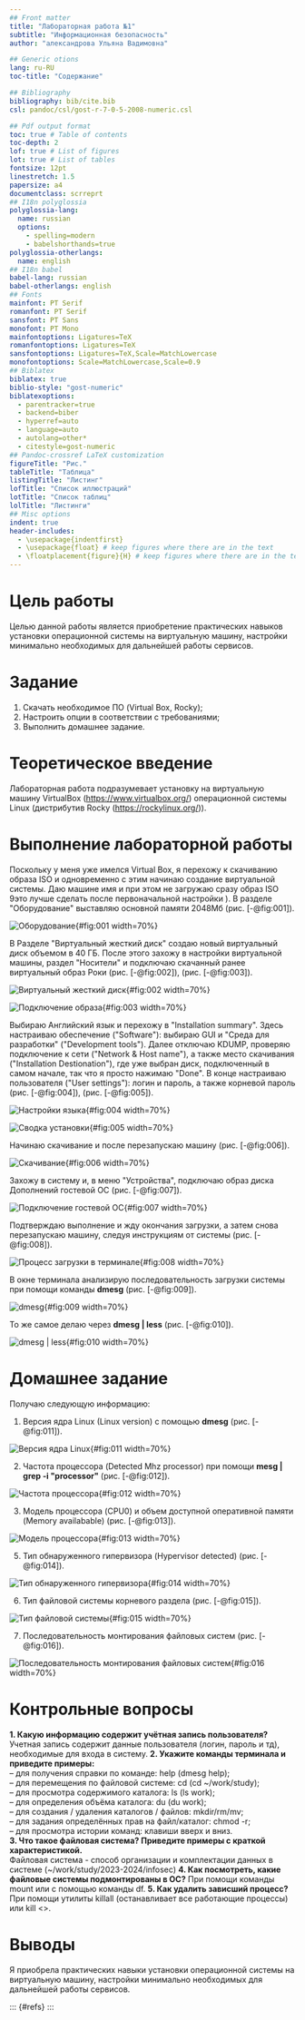 ```yaml
---
## Front matter
title: "Лабораторная работа №1"
subtitle: "Информационная безопасность"
author: "александрова Ульяна Вадимовна"

## Generic otions
lang: ru-RU
toc-title: "Содержание"

## Bibliography
bibliography: bib/cite.bib
csl: pandoc/csl/gost-r-7-0-5-2008-numeric.csl

## Pdf output format
toc: true # Table of contents
toc-depth: 2
lof: true # List of figures
lot: true # List of tables
fontsize: 12pt
linestretch: 1.5
papersize: a4
documentclass: scrreprt
## I18n polyglossia
polyglossia-lang:
  name: russian
  options:
	- spelling=modern
	- babelshorthands=true
polyglossia-otherlangs:
  name: english
## I18n babel
babel-lang: russian
babel-otherlangs: english
## Fonts
mainfont: PT Serif
romanfont: PT Serif
sansfont: PT Sans
monofont: PT Mono
mainfontoptions: Ligatures=TeX
romanfontoptions: Ligatures=TeX
sansfontoptions: Ligatures=TeX,Scale=MatchLowercase
monofontoptions: Scale=MatchLowercase,Scale=0.9
## Biblatex
biblatex: true
biblio-style: "gost-numeric"
biblatexoptions:
  - parentracker=true
  - backend=biber
  - hyperref=auto
  - language=auto
  - autolang=other*
  - citestyle=gost-numeric
## Pandoc-crossref LaTeX customization
figureTitle: "Рис."
tableTitle: "Таблица"
listingTitle: "Листинг"
lofTitle: "Список иллюстраций"
lotTitle: "Список таблиц"
lolTitle: "Листинги"
## Misc options
indent: true
header-includes:
  - \usepackage{indentfirst}
  - \usepackage{float} # keep figures where there are in the text
  - \floatplacement{figure}{H} # keep figures where there are in the text
---
```


# Цель работы

Целью данной работы является приобретение практических навыков установки операционной системы на виртуальную машину, настройки минимально необходимых для дальнейшей работы сервисов.

# Задание

1. Скачать необходимое ПО (Virtual Box, Rocky);
2. Настроить опции в соответствии с требованиями;
3. Выполнить домашнее задание.

# Теоретическое введение

Лабораторная работа подразумевает установку на виртуальную машину VirtualBox (https://www.virtualbox.org/) операционной системы Linux (дистрибутив Rocky (https://rockylinux.org/)).


# Выполнение лабораторной работы

Поскольку у меня уже имелся Virtual Box,  я перехожу к скачиванию образа ISO и одновременно с этим начинаю создание виртуальной системы. Даю машине имя и при этом не загружаю сразу образ ISO 9это лучше сделать после первоначальной настройки ). В разделе "Оборудование" выставляю основной памяти 2048Мб (рис. [-@fig:001]).

![Оборудование](image/1){#fig:001 width=70%}

В Разделе "Виртуальный жесткий диск" создаю новый виртуальный диск объемом в 40 ГБ. После этого захожу в настройки виртуальной машины, раздел "Носители" и подключаю скачанный ранее виртуальный образ Роки (рис. [-@fig:002]), (рис. [-@fig:003]).

![Виртуальный жесткий диск](image/2){#fig:002 width=70%}

![Подключение образа](image/2.1){#fig:003 width=70%}

Выбираю Английский язык и перехожу в "Installation summary". Здесь настраиваю обеспечение ("Software"): выбираю GUI и "Среда для разработки" ("Development tools"). Далее отключаю KDUMP, проверяю подключение к сети ("Network & Host name"), а также место скачивания ("Installation Destionation"), где уже выбран диск, подключенный в самом начале, так что я просто нажимаю "Done". В конце настраиваю пользователя ("User settings"): логин и пароль, а также корневой пароль (рис. [-@fig:004]), (рис. [-@fig:005]).

![Настройки языка](image/3){#fig:004 width=70%}

![Сводка установки](image/4){#fig:005 width=70%}

Начинаю скачивание и после перезапускаю машину (рис. [-@fig:006]).

![Скачивание](image/5){#fig:006 width=70%}

Захожу в систему и, в меню "Устройства", подключаю образ диска Дополнений гостевой ОС  (рис. [-@fig:007]).

![Подключение гостевой ОС](image/7){#fig:007 width=70%}

Подтверждаю выполнение и жду окончания загрузки, а затем снова перезапускаю машину, следуя инструкциям от системы  (рис. [-@fig:008]).

![Процесс загрузки в терминале](image/6){#fig:008 width=70%}

В окне терминала анализирую последовательность загрузки системы при помощи команды **dmesg**  (рис. [-@fig:009]).

![dmesg](image/8){#fig:009 width=70%}

То же самое делаю через **dmesg | less** (рис. [-@fig:010]).

![dmesg | less ](image/9){#fig:010 width=70%}

# Домашнее задание

Получаю следующую информацию:
1. Версия ядра Linux (Linux version) с помощью **dmesg** (рис. [-@fig:011]).

![Версия ядра Linux](image/10){#fig:011 width=70%}

2. Частота процессора (Detected Mhz processor) при помощи **mesg | grep -i "processor"** (рис. [-@fig:012]).

![Частота процессора](image/11){#fig:012 width=70%}

3. Модель процессора (CPU0) и объем доступной оперативной памяти (Memory availabable) (рис. [-@fig:013]).

![Модель процессора](image/12){#fig:013 width=70%}

5. Тип обнаруженного гипервизора (Hypervisor detected) (рис. [-@fig:014]).

![Тип обнаруженного гипервизора](image/13){#fig:014 width=70%}

6. Тип файловой системы корневого раздела (рис. [-@fig:015]).

![Тип файловой системы](image/14){#fig:015 width=70%}

7. Последовательность монтирования файловых систем (рис. [-@fig:016]).

![Последовательность монтирования файловых систем](image/15){#fig:016 width=70%}

# Контрольные вопросы

**1. Какую информацию содержит учётная запись пользователя?**  
Учетная запись содержит данные пользователя (логин, пароль и тд), необходимые для входа в систему.
**2. Укажите команды терминала и приведите примеры:**  
– для получения справки по команде: help (dmesg help);  
– для перемещения по файловой системе: cd (cd ~/work/study);  
– для просмотра содержимого каталога: ls (ls work);  
– для определения объёма каталога: du (du work);  
– для создания / удаления каталогов / файлов: mkdir/rm/mv;  
– для задания определённых прав на файл/каталог: chmod -r;  
– для просмотра истории команд: клавиши вверх и вниз.  
**3. Что такое файловая система? Приведите примеры с краткой характериcтикой.**  
Файловая система - способ организации и комплектации данных в системе (~/work/study/2023-2024/infosec)
**4. Как посмотреть, какие файловые системы подмонтированы в ОС?**
При помощи команды mount или с помощью команды df.
**5. Как удалить зависший процесс?**
При помощи утилиты killall (останавливает все работающие процессы) или kill <<id>>.

# Выводы

Я приобрела практических навыки установки операционной системы на виртуальную машину, настройки минимально необходимых для дальнейшей работы сервисов.

::: {#refs}
:::
